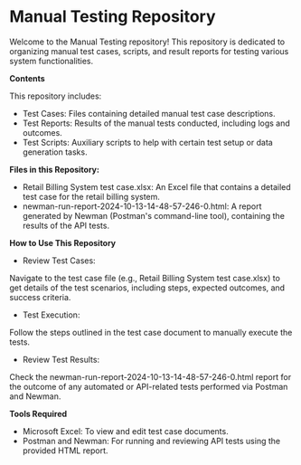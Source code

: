 # Manual Testing Repository

Welcome to the Manual Testing repository! This repository is dedicated to organizing manual test cases, scripts, and result reports for testing various system functionalities.

**Contents**

This repository includes:

* Test Cases: Files containing detailed manual test case descriptions.
* Test Reports: Results of the manual tests conducted, including logs and outcomes.
* Test Scripts: Auxiliary scripts to help with certain test setup or data generation tasks.


**Files in this Repository:**

* Retail Billing System test case.xlsx: An Excel file that contains a detailed test case for the retail billing system.
* newman-run-report-2024-10-13-14-48-57-246-0.html: A report generated by Newman (Postman's command-line tool), containing the results of the API tests.


**How to Use This Repository**

* Review Test Cases:

Navigate to the test case file (e.g., Retail Billing System test case.xlsx) to get details of the test scenarios, including steps, expected outcomes, and success criteria.

* Test Execution:

Follow the steps outlined in the test case document to manually execute the tests.

* Review Test Results:

Check the newman-run-report-2024-10-13-14-48-57-246-0.html report for the outcome of any automated or API-related tests performed via Postman and Newman.


**Tools Required**

* Microsoft Excel: To view and edit test case documents.
* Postman and Newman: For running and reviewing API tests using the provided HTML report.